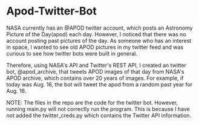 # Apod-Twitter-Bot

NASA currently has an @APOD twitter account, which posts an Astronomy Picture of the Day(apod) each day. However, I noticed that there was no account posting past pictures of the day. As someone who has an interest in space, I wanted to see old APOD pictures in my twitter feed and was curious to see how twitter bots were built in general. 

Therefore, using NASA's API and Twitter's REST API, I created an twitter bot, @apod_archive, that tweets APOD images of that day from NASA's APOD archive, which contains over 20 years of images. For example, if today was Aug. 16, the bot will tweet the apod from a random past year for Aug. 16.

NOTE: The files in the repo are the code for the twitter bot. However, running main.py will not correctly run the program. This is because I have not added the twitter_creds.py which contains the Twitter API information.
